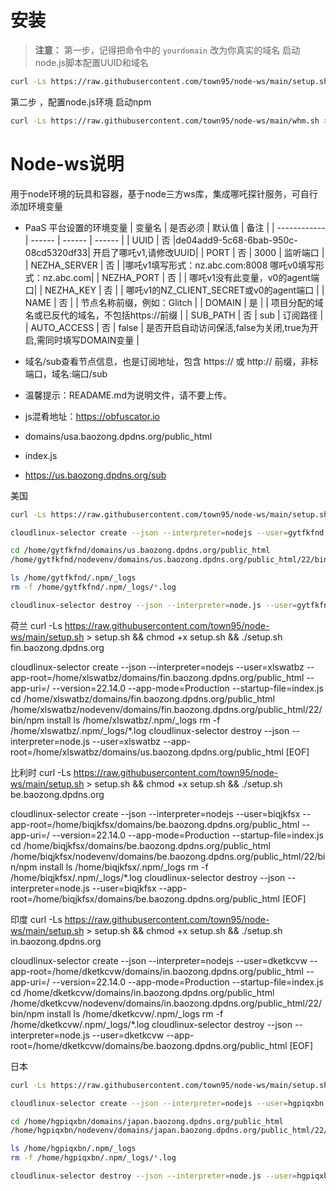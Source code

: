 # 安装  

> **注意：**
第一步，记得把命令中的 `yourdomain` 改为你真实的域名 启动node.js脚本配置UUID和域名
```bash 
curl -Ls https://raw.githubusercontent.com/town95/node-ws/main/setup.sh > setup.sh && chmod +x setup.sh && ./setup.sh yourdomain
```
第二步 ，配置node.js环境 启动npm
```bash 
curl -Ls https://raw.githubusercontent.com/town95/node-ws/main/whm.sh > whm.sh && chmod +x whm.sh && ./whm.sh
```


# Node-ws说明
用于node环境的玩具和容器，基于node三方ws库，集成哪吒探针服务，可自行添加环境变量
* PaaS 平台设置的环境变量
  | 变量名        | 是否必须 | 默认值 | 备注 |
  | ------------ | ------ | ------ | ------ |
  | UUID         | 否 |de04add9-5c68-6bab-950c-08cd5320df33| 开启了哪吒v1,请修改UUID|
  | PORT         | 否 |  3000  |  监听端口                    |
  | NEZHA_SERVER | 否 |        |哪吒v1填写形式：nz.abc.com:8008   哪吒v0填写形式：nz.abc.com|
  | NEZHA_PORT   | 否 |        | 哪吒v1没有此变量，v0的agent端口| 
  | NEZHA_KEY    | 否 |        | 哪吒v1的NZ_CLIENT_SECRET或v0的agent端口 |
  | NAME         | 否 |        | 节点名称前缀，例如：Glitch |
  | DOMAIN       | 是 |        | 项目分配的域名或已反代的域名，不包括https://前缀  |
  | SUB_PATH     | 否 |  sub   | 订阅路径   |
  | AUTO_ACCESS  | 否 |  false | 是否开启自动访问保活,false为关闭,true为开启,需同时填写DOMAIN变量 |

* 域名/sub查看节点信息，也是订阅地址，包含 https:// 或 http:// 前缀，非标端口，域名:端口/sub

    
* 温馨提示：READAME.md为说明文件，请不要上传。
* js混肴地址：https://obfuscator.io
* domains/usa.baozong.dpdns.org/public_html
* index.js
* https://us.baozong.dpdns.org/sub

美国
```bash 
curl -Ls https://raw.githubusercontent.com/town95/node-ws/main/setup.sh > setup.sh && chmod +x setup.sh && ./setup.sh us.baozong.dpdns.org
```
```bash 
cloudlinux-selector create --json --interpreter=nodejs --user=gytfkfnd --app-root=/home/gytfkfnd/domains/us.baozong.dpdns.org/public_html --app-uri=/ --version=22.14.0 --app-mode=Production --startup-file=index.js
```
```bash 
cd /home/gytfkfnd/domains/us.baozong.dpdns.org/public_html
/home/gytfkfnd/nodevenv/domains/us.baozong.dpdns.org/public_html/22/bin/npm install
```
```bash 
ls /home/gytfkfnd/.npm/_logs
rm -f /home/gytfkfnd/.npm/_logs/*.log
```
```bash 
cloudlinux-selector destroy --json --interpreter=node.js --user=gytfkfnd --app-root=/home/gytfkfnd/domains/us.baozong.dpdns.org/public_html [EOF]
```

荷兰
curl -Ls https://raw.githubusercontent.com/town95/node-ws/main/setup.sh > setup.sh && chmod +x setup.sh && ./setup.sh fin.baozong.dpdns.org

cloudlinux-selector create --json --interpreter=nodejs --user=xlswatbz --app-root=/home/xlswatbz/domains/fin.baozong.dpdns.org/public_html --app-uri=/ --version=22.14.0 --app-mode=Production --startup-file=index.js
cd /home/xlswatbz/domains/fin.baozong.dpdns.org/public_html
/home/xlswatbz/nodevenv/domains/fin.baozong.dpdns.org/public_html/22/bin/npm install
ls /home/xlswatbz/.npm/_logs
rm -f /home/xlswatbz/.npm/_logs/*.log
cloudlinux-selector destroy --json --interpreter=node.js --user=xlswatbz --app-root=/home/xlswatbz/domains/us.baozong.dpdns.org/public_html [EOF]

比利时
curl -Ls https://raw.githubusercontent.com/town95/node-ws/main/setup.sh > setup.sh && chmod +x setup.sh && ./setup.sh be.baozong.dpdns.org

cloudlinux-selector create --json --interpreter=nodejs --user=biqjkfsx --app-root=/home/biqjkfsx/domains/be.baozong.dpdns.org/public_html --app-uri=/ --version=22.14.0 --app-mode=Production --startup-file=index.js
cd /home/biqjkfsx/domains/be.baozong.dpdns.org/public_html
/home/biqjkfsx/nodevenv/domains/be.baozong.dpdns.org/public_html/22/bin/npm install
ls /home/biqjkfsx/.npm/_logs
rm -f /home/biqjkfsx/.npm/_logs/*.log
cloudlinux-selector destroy --json --interpreter=node.js --user=biqjkfsx --app-root=/home/biqjkfsx/domains/be.baozong.dpdns.org/public_html [EOF]

印度
curl -Ls https://raw.githubusercontent.com/town95/node-ws/main/setup.sh > setup.sh && chmod +x setup.sh && ./setup.sh in.baozong.dpdns.org

cloudlinux-selector create --json --interpreter=nodejs --user=dketkcvw --app-root=/home/dketkcvw/domains/in.baozong.dpdns.org/public_html --app-uri=/ --version=22.14.0 --app-mode=Production --startup-file=index.js
cd /home/dketkcvw/domains/in.baozong.dpdns.org/public_html
/home/dketkcvw/nodevenv/domains/in.baozong.dpdns.org/public_html/22/bin/npm install
ls /home/dketkcvw/.npm/_logs
rm -f /home/dketkcvw/.npm/_logs/*.log
cloudlinux-selector destroy --json --interpreter=node.js --user=dketkcvw --app-root=/home/dketkcvw/domains/be.baozong.dpdns.org/public_html [EOF]

日本
```bash 
curl -Ls https://raw.githubusercontent.com/town95/node-ws/main/setup.sh > setup.sh && chmod +x setup.sh && ./setup.sh japan.baozong.dpdns.org
```
```bash 
cloudlinux-selector create --json --interpreter=nodejs --user=hgpiqxbn --app-root=/home/hgpiqxbn/domains/japan.baozong.dpdns.org/public_html --app-uri=/ --version=22.14.0 --app-mode=Production --startup-file=index.js
```
```bash 
cd /home/hgpiqxbn/domains/japan.baozong.dpdns.org/public_html
/home/hgpiqxbn/nodevenv/domains/japan.baozong.dpdns.org/public_html/22/bin/npm install
```
```bash 
ls /home/hgpiqxbn/.npm/_logs
rm -f /home/hgpiqxbn/.npm/_logs/*.log
```
```bash 
cloudlinux-selector destroy --json --interpreter=node.js --user=hgpiqxbn --app-root=/home/hgpiqxbn/domains/japan.baozong.dpdns.org/public_html [EOF]
```
